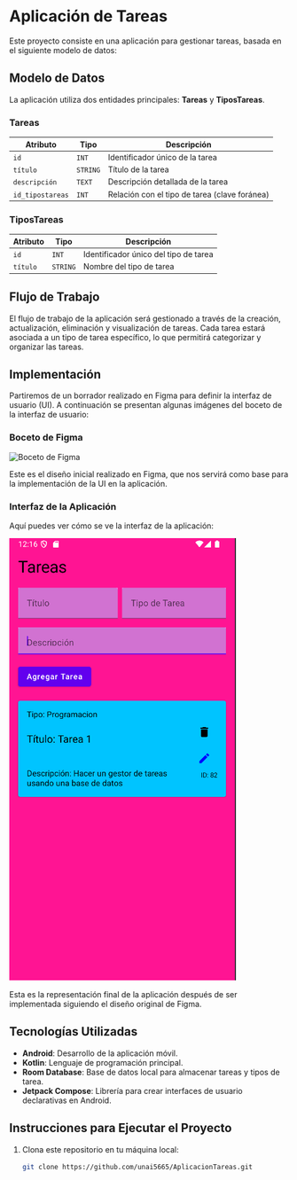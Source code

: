 # Aplicación de Tareas

Este proyecto consiste en una aplicación para gestionar tareas, basada en el siguiente modelo de datos:

## Modelo de Datos

La aplicación utiliza dos entidades principales: **Tareas** y **TiposTareas**.

### Tareas
| Atributo       | Tipo     | Descripción                |
|----------------|----------|----------------------------|
| `id`           | `INT`    | Identificador único de la tarea |
| `título`       | `STRING` | Título de la tarea         |
| `descripción`  | `TEXT`   | Descripción detallada de la tarea |
| `id_tipostareas` | `INT`   | Relación con el tipo de tarea (clave foránea) |

### TiposTareas
| Atributo       | Tipo     | Descripción                |
|----------------|----------|----------------------------|
| `id`           | `INT`    | Identificador único del tipo de tarea |
| `título`       | `STRING` | Nombre del tipo de tarea   |

## Flujo de Trabajo

El flujo de trabajo de la aplicación será gestionado a través de la creación, actualización, eliminación y visualización de tareas. Cada tarea estará asociada a un tipo de tarea específico, lo que permitirá categorizar y organizar las tareas.

## Implementación

Partiremos de un borrador realizado en Figma para definir la interfaz de usuario (UI). A continuación se presentan algunas imágenes del boceto de la interfaz de usuario:

### Boceto de Figma

![Boceto de Figma](ruta/a/la/imagen/ficha_de_figma.png)

Este es el diseño inicial realizado en Figma, que nos servirá como base para la implementación de la UI en la aplicación.

### Interfaz de la Aplicación

Aquí puedes ver cómo se ve la interfaz de la aplicación:

![Interfaz de la Aplicación](https://github.com/unai5665/AplicacionTareas/blob/master/interfaz.png)

Esta es la representación final de la aplicación después de ser implementada siguiendo el diseño original de Figma.

## Tecnologías Utilizadas

- **Android**: Desarrollo de la aplicación móvil.
- **Kotlin**: Lenguaje de programación principal.
- **Room Database**: Base de datos local para almacenar tareas y tipos de tarea.
- **Jetpack Compose**: Librería para crear interfaces de usuario declarativas en Android.

## Instrucciones para Ejecutar el Proyecto

1. Clona este repositorio en tu máquina local:
   ```bash
   git clone https://github.com/unai5665/AplicacionTareas.git
